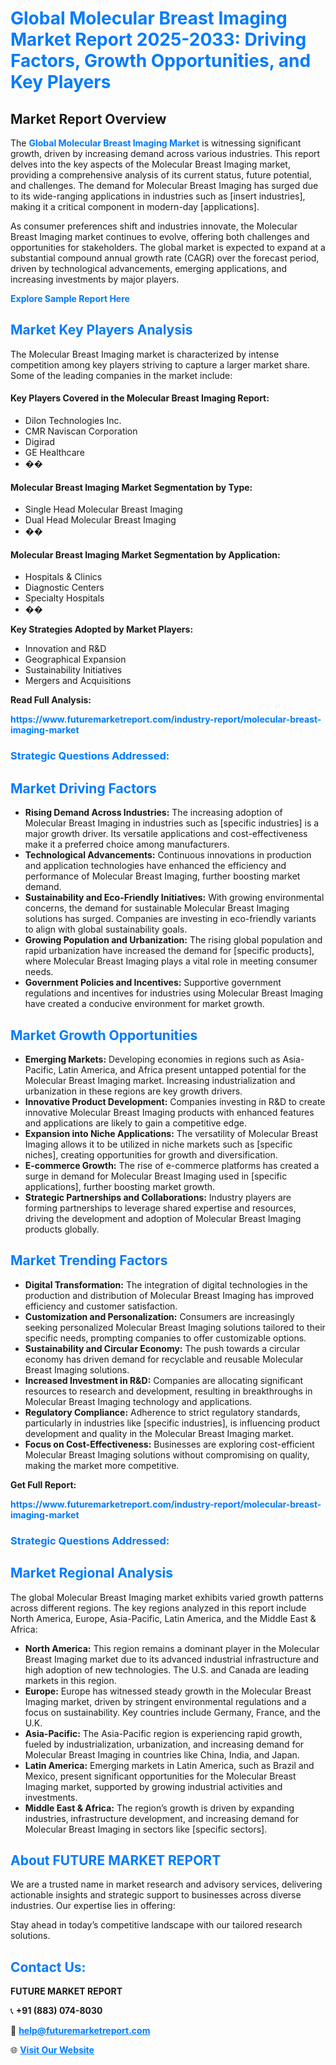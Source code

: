<h1 style="color: #007BFF;">Global Molecular Breast Imaging Market Report 2025-2033: Driving Factors, Growth Opportunities, and Key Players</h1>

<section id="overview">
<h2>Market Report Overview</h2>
<p>The <a href="https://www.futuremarketreport.com/industry-report/molecular-breast-imaging-market" style="color: #007BFF; text-decoration: none;"><strong>Global Molecular Breast Imaging Market</strong></a> is witnessing significant growth, driven by increasing demand across various industries. This report delves into the key aspects of the Molecular Breast Imaging market, providing a comprehensive analysis of its current status, future potential, and challenges. The demand for Molecular Breast Imaging has surged due to its wide-ranging applications in industries such as [insert industries], making it a critical component in modern-day [applications].</p>
<p>As consumer preferences shift and industries innovate, the Molecular Breast Imaging market continues to evolve, offering both challenges and opportunities for stakeholders. The global market is expected to expand at a substantial compound annual growth rate (CAGR) over the forecast period, driven by technological advancements, emerging applications, and increasing investments by major players.</p>
</section>

<section id="overview">
<p><a href="https://www.futuremarketreport.com/request-sample/reportId=118284" style="color: #007BFF; text-decoration: none;"><strong>Explore Sample Report Here</strong></a></p>
</section>

<section id="key-players">
<h2 style="color: #007BFF;">Market Key Players Analysis</h2>
<p>The Molecular Breast Imaging market is characterized by intense competition among key players striving to capture a larger market share. Some of the leading companies in the market include:</p>
<h4>Key Players Covered in the Molecular Breast Imaging Report:</h4>
<ul><li>Dilon Technologies Inc.</li><li>CMR Naviscan Corporation</li><li>Digirad</li><li>GE Healthcare</li><li>��</li></ul>
<h4>Molecular Breast Imaging Market Segmentation by Type:</h4>
<ul><li>Single Head Molecular Breast Imaging</li><li>Dual Head Molecular Breast Imaging</li><li>��</li></ul>

<h4>Molecular Breast Imaging Market Segmentation by Application:</h4>
<ul><li>Hospitals &amp; Clinics</li><li>Diagnostic Centers</li><li>Specialty Hospitals</li><li>��</li></ul>
<p><strong>Key Strategies Adopted by Market Players:</strong></p>
<ul>
<li>Innovation and R&D</li>
<li>Geographical Expansion</li>
<li>Sustainability Initiatives</li>
<li>Mergers and Acquisitions</li>
</ul>
</section>

<section>
<p><strong>Read Full Analysis: </strong></p><a href="https://www.futuremarketreport.com/industry-report/molecular-breast-imaging-market" style="color: #007BFF; text-decoration: none;"><strong>https://www.futuremarketreport.com/industry-report/molecular-breast-imaging-market</strong></a>
<h3 style="color: #007BFF;">Strategic Questions Addressed:</h3>
</section>

<section id="driving-factors">
<h2 style="color: #007BFF;">Market Driving Factors</h2>
<ul>
<li><strong>Rising Demand Across Industries:</strong> The increasing adoption of Molecular Breast Imaging in industries such as [specific industries] is a major growth driver. Its versatile applications and cost-effectiveness make it a preferred choice among manufacturers.</li>
<li><strong>Technological Advancements:</strong> Continuous innovations in production and application technologies have enhanced the efficiency and performance of Molecular Breast Imaging, further boosting market demand.</li>
<li><strong>Sustainability and Eco-Friendly Initiatives:</strong> With growing environmental concerns, the demand for sustainable Molecular Breast Imaging solutions has surged. Companies are investing in eco-friendly variants to align with global sustainability goals.</li>
<li><strong>Growing Population and Urbanization:</strong> The rising global population and rapid urbanization have increased the demand for [specific products], where Molecular Breast Imaging plays a vital role in meeting consumer needs.</li>
<li><strong>Government Policies and Incentives:</strong> Supportive government regulations and incentives for industries using Molecular Breast Imaging have created a conducive environment for market growth.</li>
</ul>
</section>

<section id="growth-opportunities">
<h2 style="color: #007BFF;">Market Growth Opportunities</h2>
<ul>
<li><strong>Emerging Markets:</strong> Developing economies in regions such as Asia-Pacific, Latin America, and Africa present untapped potential for the Molecular Breast Imaging market. Increasing industrialization and urbanization in these regions are key growth drivers.</li>
<li><strong>Innovative Product Development:</strong> Companies investing in R&D to create innovative Molecular Breast Imaging products with enhanced features and applications are likely to gain a competitive edge.</li>
<li><strong>Expansion into Niche Applications:</strong> The versatility of Molecular Breast Imaging allows it to be utilized in niche markets such as [specific niches], creating opportunities for growth and diversification.</li>
<li><strong>E-commerce Growth:</strong> The rise of e-commerce platforms has created a surge in demand for Molecular Breast Imaging used in [specific applications], further boosting market growth.</li>
<li><strong>Strategic Partnerships and Collaborations:</strong> Industry players are forming partnerships to leverage shared expertise and resources, driving the development and adoption of Molecular Breast Imaging products globally.</li>
</ul>
</section>

<section id="trending-factors">
<h2 style="color: #007BFF;">Market Trending Factors</h2>
<ul>
<li><strong>Digital Transformation:</strong> The integration of digital technologies in the production and distribution of Molecular Breast Imaging has improved efficiency and customer satisfaction.</li>
<li><strong>Customization and Personalization:</strong> Consumers are increasingly seeking personalized Molecular Breast Imaging solutions tailored to their specific needs, prompting companies to offer customizable options.</li>
<li><strong>Sustainability and Circular Economy:</strong> The push towards a circular economy has driven demand for recyclable and reusable Molecular Breast Imaging solutions.</li>
<li><strong>Increased Investment in R&D:</strong> Companies are allocating significant resources to research and development, resulting in breakthroughs in Molecular Breast Imaging technology and applications.</li>
<li><strong>Regulatory Compliance:</strong> Adherence to strict regulatory standards, particularly in industries like [specific industries], is influencing product development and quality in the Molecular Breast Imaging market.</li>
<li><strong>Focus on Cost-Effectiveness:</strong> Businesses are exploring cost-efficient Molecular Breast Imaging solutions without compromising on quality, making the market more competitive.</li>
</ul>
</section>

<section>
<p><strong>Get Full Report: </strong></p><a href="https://www.futuremarketreport.com/industry-report/molecular-breast-imaging-market" style="color: #007BFF; text-decoration: none;"><strong>https://www.futuremarketreport.com/industry-report/molecular-breast-imaging-market</strong></a>
<h3 style="color: #007BFF;">Strategic Questions Addressed:</h3>
</section>


<section id="regional-analysis">
<h2 style="color: #007BFF;">Market Regional Analysis</h2>
<p>The global Molecular Breast Imaging market exhibits varied growth patterns across different regions. The key regions analyzed in this report include North America, Europe, Asia-Pacific, Latin America, and the Middle East & Africa:</p>
<ul>
<li><strong>North America:</strong> This region remains a dominant player in the Molecular Breast Imaging market due to its advanced industrial infrastructure and high adoption of new technologies. The U.S. and Canada are leading markets in this region.</li>
<li><strong>Europe:</strong> Europe has witnessed steady growth in the Molecular Breast Imaging market, driven by stringent environmental regulations and a focus on sustainability. Key countries include Germany, France, and the U.K.</li>
<li><strong>Asia-Pacific:</strong> The Asia-Pacific region is experiencing rapid growth, fueled by industrialization, urbanization, and increasing demand for Molecular Breast Imaging in countries like China, India, and Japan.</li>
<li><strong>Latin America:</strong> Emerging markets in Latin America, such as Brazil and Mexico, present significant opportunities for the Molecular Breast Imaging market, supported by growing industrial activities and investments.</li>
<li><strong>Middle East & Africa:</strong> The region’s growth is driven by expanding industries, infrastructure development, and increasing demand for Molecular Breast Imaging in sectors like [specific sectors].</li>
</ul>
</section>

<footer>
<h2 style="color: #007BFF;">About FUTURE MARKET REPORT</h2>
<p>We are a trusted name in market research and advisory services, delivering actionable insights and strategic support to businesses across diverse industries. Our expertise lies in offering:</p>

<p>Stay ahead in today’s competitive landscape with our tailored research solutions.</p>

<h2 style="color: #007BFF;">Contact Us:</h2>
<p><strong>FUTURE MARKET REPORT</strong></p>
<p>📞 <strong>+91 (883) 074-8030</strong></p>
<p>📧 <strong><a href="mailto:help@futuremarketreport.com" style="color: #007BFF;">help@futuremarketreport.com</a></strong></p>
<p>🌐 <strong><a href="https://www.futuremarketreport.com/" style="color: #007BFF;">Visit Our Website</a></strong></p>
</footer>